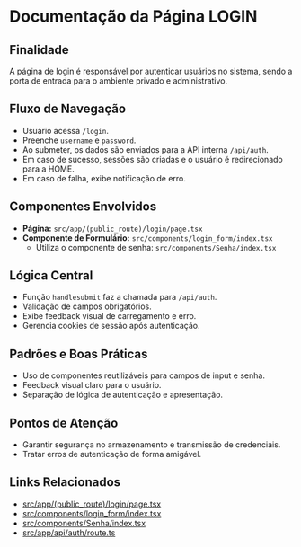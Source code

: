 # Documentação da Página LOGIN

## Finalidade
A página de login é responsável por autenticar usuários no sistema, sendo a porta de entrada para o ambiente privado e administrativo.

## Fluxo de Navegação
- Usuário acessa `/login`.
- Preenche `username` e `password`.
- Ao submeter, os dados são enviados para a API interna `/api/auth`.
- Em caso de sucesso, sessões são criadas e o usuário é redirecionado para a HOME.
- Em caso de falha, exibe notificação de erro.

## Componentes Envolvidos
- **Página:** `src/app/(public_route)/login/page.tsx`
- **Componente de Formulário:** `src/components/login_form/index.tsx`
  - Utiliza o componente de senha: `src/components/Senha/index.tsx`

## Lógica Central
- Função `handlesubmit` faz a chamada para `/api/auth`.
- Validação de campos obrigatórios.
- Exibe feedback visual de carregamento e erro.
- Gerencia cookies de sessão após autenticação.

## Padrões e Boas Práticas
- Uso de componentes reutilizáveis para campos de input e senha.
- Feedback visual claro para o usuário.
- Separação de lógica de autenticação e apresentação.

## Pontos de Atenção
- Garantir segurança no armazenamento e transmissão de credenciais.
- Tratar erros de autenticação de forma amigável.

## Links Relacionados
- [src/app/(public_route)/login/page.tsx](../../src/app/(public_route)/login/page.tsx)
- [src/components/login_form/index.tsx](../../src/components/login_form/index.tsx)
- [src/components/Senha/index.tsx](../../src/components/Senha/index.tsx)
- [src/app/api/auth/route.ts](../../src/app/api/auth/route.ts)
